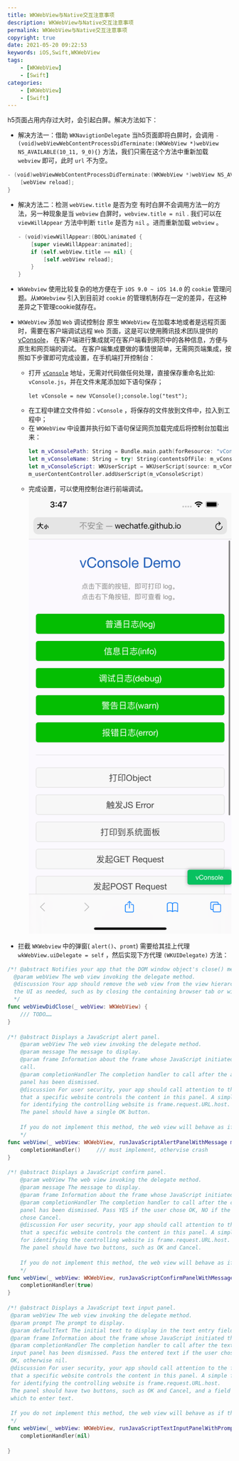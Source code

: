 ```yaml
---
title: WKWebView与Native交互注意事项
description: WKWebView与Native交互注意事项
permalink: WKWebView与Native交互注意事项
copyright: true
date: 2021-05-20 09:22:53
keywords: iOS,Swift,WKWebView
tags:
    - [WKWebView]
    - [Swift]
categories:
    - [WKWebView]
    - [Swift]
---
```


h5页面占用内存过大时，会引起白屏。解决方法如下：

+ 解决方法一：借助 `WKNavigtionDelegate`
当h5页面即将白屏时，会调用 `- (void)webViewWebContentProcessDidTerminate:(WKWebView *)webView NS_AVAILABLE(10_11, 9_0){}` 方法，我们只需在这个方法中重新加载 `webview` 即可，此时 `url` 不为空。

```Swift
- (void)webViewWebContentProcessDidTerminate:(WKWebView *)webView NS_AVAILABLE(10_11, 9_0){
    [webView reload];
}
```

<!--more-->

+ 解决方法二：检测 `webView.title` 是否为空
有时白屏不会调用方法一的方法，另一种现象是当 `webview` 白屏时，`webview.title = nil` . 我们可以在 `viewWillAppear` 方法中判断 `title` 是否为 `nil` 。进而重新加载 `webview` 。

    ```Swift
    - (void)viewWillAppear:(BOOL)animated {
        [super viewWillAppear:animated];
        if (self.webView.title == nil) {        
            [self.webView reload];
        }
    }
    ```

+ `WkWebview` 使用比较复杂的地方便在于 `iOS 9.0 ~ iOS 14.0` 的 `cookie` 管理问题。从`WKWebview` 引入到目前对 `cookie` 的管理机制存在一定的差异，在这种差异之下管理cookie就存在。


+ `WKWebView` 添加 `Web` 调试控制台
原生 `WKWebView` 在加载本地或者是远程页面时，需要在客户端调试远程 `Web` 页面，这是可以使用腾讯技术团队提供的 [vConsole](https://github.com/Tencent/vConsole)， 在客户端进行集成就可在客户端看到网页中的各种信息，方便与原生和网页端的调试。
在客户端集成要做的事情很简单，无需网页端集成，按照如下步骤即可完成设置，在手机端打开控制台：
    + 打开 [`vConsole`](https://unpkg.com/vconsole/dist/vconsole.min.js) 地址，无需对代码做任何处理，直接保存重命名比如: `vConsole.js`，并在文件末尾添加如下语句保存；
        ```JS
        let vConsole = new VConsole();console.log("test");
        ```
    + 在工程中建立文件件如：`vConsole` ，将保存的文件放到文件中，拉入到工程中；
    + 在 `WKWebView` 中设置并执行如下语句保证网页加载完成后将控制台加载出来：
        ```Swift
        let m_vConsolePath: String = Bundle.main.path(forResource: "vConsole.js", ofType: nil)!
        let m_vConsoleName: String = try! String(contentsOfFile: m_vConsolePath, encoding: .utf8)
        let m_vConsoleScript: WKUserScript = WKUserScript(source: m_vConsoleName, injectionTime: .atDocumentEnd, forMainFrameOnly: true)
        m_userContentController.addUserScript(m_vConsoleScript)
        ```
    + 完成设置，可以使用控制台进行前端调试。
        ![](https://raw.githubusercontent.com/Bogon/mysql_manual/main/5blog_images/b_wk_01.png)


+ 拦截 `WKWebview` 中的弹窗( `alert()`、`promt`)
需要给其挂上代理 `wkWebView.uiDelegate = self` ，然后实现下方代理 `(WKUIDelegate)` 方法：
```Swift
/*! @abstract Notifies your app that the DOM window object's close() method completed successfully.
  @param webView The web view invoking the delegate method.
  @discussion Your app should remove the web view from the view hierarchy and update
  the UI as needed, such as by closing the containing browser tab or window.
  */
func webViewDidClose(_ webView: WKWebView) {
    /// TODO……
}

/*! @abstract Displays a JavaScript alert panel.
    @param webView The web view invoking the delegate method.
    @param message The message to display.
    @param frame Information about the frame whose JavaScript initiated this
    call.
    @param completionHandler The completion handler to call after the alert
    panel has been dismissed.
    @discussion For user security, your app should call attention to the fact
    that a specific website controls the content in this panel. A simple forumla
    for identifying the controlling website is frame.request.URL.host.
    The panel should have a single OK button.
    
    If you do not implement this method, the web view will behave as if the user selected the OK button.
    */
func webView(_ webView: WKWebView, runJavaScriptAlertPanelWithMessage message: String, initiatedByFrame frame: WKFrameInfo, completionHandler: @escaping () -> Void) {
    completionHandler()     /// must implement, othervise crash
}

/*! @abstract Displays a JavaScript confirm panel.
    @param webView The web view invoking the delegate method.
    @param message The message to display.
    @param frame Information about the frame whose JavaScript initiated this call.
    @param completionHandler The completion handler to call after the confirm
    panel has been dismissed. Pass YES if the user chose OK, NO if the user
    chose Cancel.
    @discussion For user security, your app should call attention to the fact
    that a specific website controls the content in this panel. A simple forumla
    for identifying the controlling website is frame.request.URL.host.
    The panel should have two buttons, such as OK and Cancel.

    If you do not implement this method, the web view will behave as if the user selected the Cancel button.
    */
func webView(_ webView: WKWebView, runJavaScriptConfirmPanelWithMessage message: String, initiatedByFrame frame: WKFrameInfo, completionHandler: @escaping (Bool) -> Void) {
    completionHandler(true)
}

/*! @abstract Displays a JavaScript text input panel.
 @param webView The web view invoking the delegate method.
 @param prompt The prompt to display.
 @param defaultText The initial text to display in the text entry field.
 @param frame Information about the frame whose JavaScript initiated this call.
 @param completionHandler The completion handler to call after the text
 input panel has been dismissed. Pass the entered text if the user chose
 OK, otherwise nil.
 @discussion For user security, your app should call attention to the fact
 that a specific website controls the content in this panel. A simple forumla
 for identifying the controlling website is frame.request.URL.host.
 The panel should have two buttons, such as OK and Cancel, and a field in
 which to enter text.

 If you do not implement this method, the web view will behave as if the user selected the Cancel button.
 */
func webView(_ webView: WKWebView, runJavaScriptTextInputPanelWithPrompt prompt: String, defaultText: String?, initiatedByFrame frame: WKFrameInfo, completionHandler: @escaping (String?) -> Void) {
    completionHandler(nil)
    
}
```


